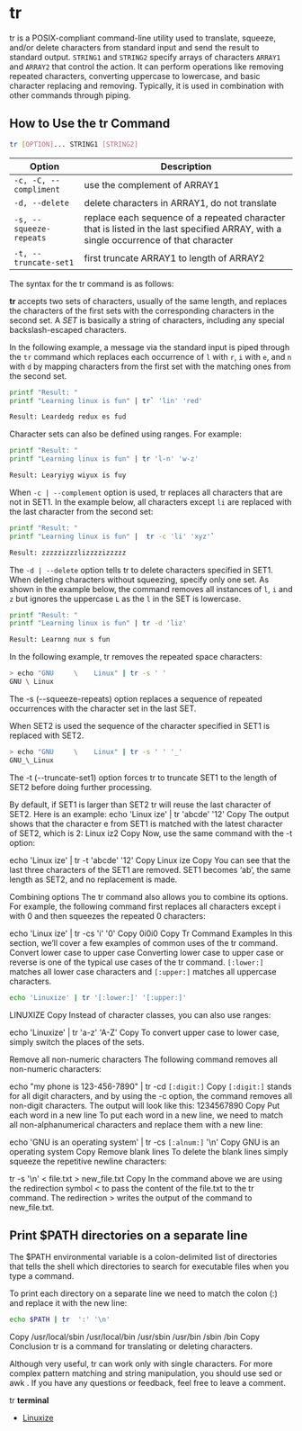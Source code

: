 # tr

tr is a POSIX-compliant command-line utility used to translate, squeeze, and/or
delete characters from standard input and send the result to standard output.
`STRING1` and `STRING2` specify arrays of characters `ARRAY1` and `ARRAY2` that
control the action. It can perform operations like removing repeated characters,
converting uppercase to lowercase, and basic character replacing and removing.
Typically, it is used in combination with other commands through piping.

## How to Use the tr Command

```sh
tr [OPTION]... STRING1 [STRING2]
```

| Option                  | Description                                                                                                                          |
| ----------------------- | ------------------------------------------------------------------------------------------------------------------------------------ |
| `-c, -C, --compliment`  | use the complement of ARRAY1                                                                                                         |
| `-d, --delete`          | delete characters in ARRAY1, do not translate                                                                                        |
| `-s, --squeeze-repeats` | replace each sequence of a repeated character that is listed in the last specified ARRAY, with a single occurrence of that character |
| `-t, --truncate-set1`   | first truncate ARRAY1 to length of ARRAY2                                                                                            |

The syntax for the tr command is as follows:

**tr** accepts two sets of characters, usually of the same length, and replaces
the characters of the first sets with the corresponding characters in the second
set. A _SET_ is basically a string of characters, including any special
backslash-escaped characters.

In the following example, a message via the standard input is piped through the
`tr` command which replaces each occurrence of `l` with `r`, `i` with `e`, and
`n` with `d` by mapping characters from the first set with the matching ones
from the second set.

```sh
printf "Result: "
printf "Learning linux is fun" | tr` 'lin' 'red'

Result: Leardedg redux es fud
```

Character sets can also be defined using ranges. For example:

```sh
printf "Result: "
printf "Learning linux is fun" | tr 'l-n' 'w-z'

Result: Learyiyg wiyux is fuy
```

When `-c | --complement` option is used, tr replaces all characters that are not
in SET1. In the example below, all characters except `li` are replaced with the
last character from the second set:

```sh
printf "Result: "
printf "Learning linux is fun" |  tr -c 'li' 'xyz'`

Result: zzzzzizzzlizzzzizzzzz
```

The `-d | --delete` option tells tr to delete characters specified in SET1. When
deleting characters without squeezing, specify only one set. As shown in the
example below, the command removes all instances of `l`, `i` and `z` but ignores
the uppercase `L` as the `l` in the SET is lowercase.

```sh
printf "Result: "
printf "Learning linux is fun" | tr -d 'liz'

Result: Learnng nux s fun
```

In the following example, tr removes the repeated space characters:

```sh
> echo "GNU     \    Linux" | tr -s ' '
GNU \ Linux
```

The -s (--squeeze-repeats) option replaces a sequence of repeated occurrences
with the character set in the last SET.

When SET2 is used the sequence of the character specified in SET1 is replaced
with SET2.

```sh
> echo "GNU     \    Linux" | tr -s ' ' '_'
GNU_\_Linux
```

The -t (--truncate-set1) option forces tr to truncate SET1 to the length of SET2
before doing further processing.

By default, if SET1 is larger than SET2 tr will reuse the last character of
SET2. Here is an example: echo 'Linux ize' | tr 'abcde' '12' Copy The output
shows that the character e from SET1 is matched with the latest character of
SET2, which is 2: Linux iz2 Copy Now, use the same command with the -t option:

echo 'Linux ize' | tr -t 'abcde' '12' Copy Linux ize Copy You can see that the
last three characters of the SET1 are removed. SET1 becomes ‘ab’, the same
length as SET2, and no replacement is made.

Combining options The tr command also allows you to combine its options. For
example, the following command first replaces all characters except i with 0 and
then squeezes the repeated 0 characters:

echo 'Linux ize' | tr -cs 'i' '0' Copy 0i0i0 Copy Tr Command Examples In this
section, we’ll cover a few examples of common uses of the tr command. Convert
lower case to upper case Converting lower case to upper case or reverse is one
of the typical use cases of the tr command. `[:lower:]` matches all lower case
characters and `[:upper:]` matches all uppercase characters.

```sh
echo 'Linuxize' | tr '[:lower:]' '[:upper:]'
```

LINUXIZE Copy Instead of character classes, you can also use ranges:

echo 'Linuxize' | tr 'a-z' 'A-Z' Copy To convert upper case to lower case,
simply switch the places of the sets.

Remove all non-numeric characters The following command removes all non-numeric
characters:

echo "my phone is 123-456-7890" | tr -cd `[:digit:]` Copy `[:digit:]` stands for
all digit characters, and by using the -c option, the command removes all
non-digit characters. The output will look like this: 1234567890 Copy Put each
word in a new line To put each word in a new line, we need to match all
non-alphanumerical characters and replace them with a new line:

echo 'GNU is an operating system' | tr -cs `[:alnum:]` '\n' Copy GNU is an
operating system Copy Remove blank lines To delete the blank lines simply
squeeze the repetitive newline characters:

tr -s '\n' < file.txt > new_file.txt Copy In the command above we are using the
redirection symbol < to pass the content of the file.txt to the tr command. The
redirection > writes the output of the command to new_file.txt.

## Print $PATH directories on a separate line

The $PATH environmental variable is a colon-delimited list of directories that
tells the shell which directories to search for executable files when you type a
command.

To print each directory on a separate line we need to match the colon (:) and
replace it with the new line:

```sh
echo $PATH | tr  ':' '\n'
```

Copy /usr/local/sbin /usr/local/bin /usr/sbin /usr/bin /sbin /bin Copy
Conclusion tr is a command for translating or deleting characters.

Although very useful, tr can work only with single characters. For more complex
pattern matching and string manipulation, you should use sed or awk . If you
have any questions or feedback, feel free to leave a comment.

tr **terminal**

- [Linuxize](https://linuxize.com/post/linux-tr-command/)
